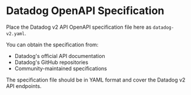 # Datadog OpenAPI Specification

Place the Datadog v2 API OpenAPI specification file here as `datadog-v2.yaml`.

You can obtain the specification from:
- Datadog's official API documentation
- Datadog's GitHub repositories
- Community-maintained specifications

The specification file should be in YAML format and cover the Datadog v2 API endpoints.